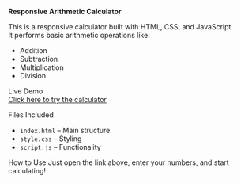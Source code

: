 **Responsive Arithmetic Calculator**

This is a responsive calculator built with HTML, CSS, and JavaScript.  
It performs basic arithmetic operations like:

- Addition  
- Subtraction  
- Multiplication 
- Division  

Live Demo  
[Click here to try the calculator](https://waniazahid.github.io/CodeAlpha_Calculator-/)

Files Included
- `index.html` – Main structure  
- `style.css` – Styling  
- `script.js` – Functionality

How to Use
Just open the link above, enter your numbers, and start calculating!
